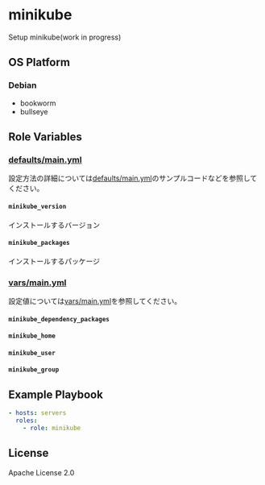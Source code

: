 minikube
=================

Setup minikube(work in progress)

OS Platform
-----------------

### Debian

- bookworm
- bullseye

Role Variables
--------------

### [defaults/main.yml](defaults/main.yml)

設定方法の詳細については[defaults/main.yml](defaults/main.yml)のサンプルコードなどを参照してください。

#### `minikube_version`

インストールするバージョン

#### `minikube_packages`

インストールするパッケージ

### [vars/main.yml](vars/main.yml)

設定値については[vars/main.yml](vars/main.yml)を参照してください。

#### `minikube_dependency_packages`

#### `minikube_home`

#### `minikube_user`

#### `minikube_group`

Example Playbook
--------------

```yaml
- hosts: servers
  roles:
    - role: minikube
```

License
--------------

Apache License 2.0
